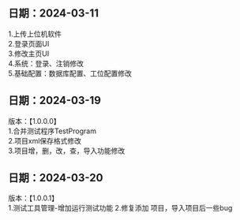 ## 日期：2024-03-11 
1.上传上位机软件  
2.登录页面UI  
3.修改主页UI  
4.系统：登录、注销修改  
5.基础配置：数据库配置、工位配置修改  

## 日期：2024-03-19   
版本：【1.0.0.0】  
1.合并测试程序TestProgram  
2.项目xml保存格式修改   
3.项目增，删，改，查，导入功能修改  

## 日期：2024-03-20   
版本：【1.0.0.1】  
1.测试工具管理-增加运行测试功能 
2.修复添加 项目，导入项目后一些bug   


